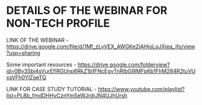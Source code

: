 # DETAILS OF THE WEBINAR FOR NON-TECH PROFILE

LINK OF THE WEBINAR - https://drive.google.com/file/d/1Mf_zLyVEX_AWGKe2IAHjoLoJXiea_jfo/view?usp=sharing

Some important resources - https://drive.google.com/folderview?id=0By3Sbi4sVurEflRGUnp6RkZ1b1FNcEgyTnRlbG9lMFp6b1FhM284R2tuVUxsVFh0YlZqeTQ

LINK FOR CASE STUDY TUTORIAL - https://www.youtube.com/playlist?list=PL8b_fmdDHHyCznYmSeWJrdrJN4UJhUrsh



